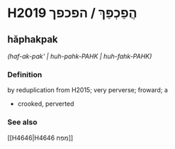 # H2019 הֲפַכְפַּךְ / הפכפך

## hăphakpak

_(haf-ak-pak' | huh-pahk-PAHK | huh-fahk-PAHK)_

### Definition

by reduplication from H2015; very perverse; froward; a

- crooked, perverted

### See also

[[H4646|H4646 מפח]]
